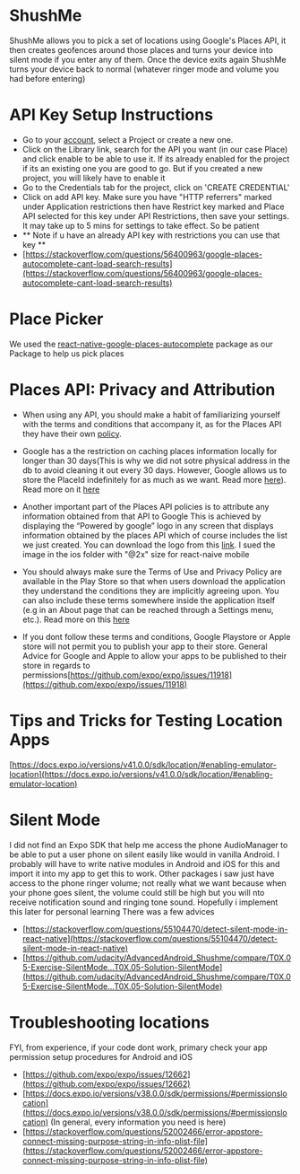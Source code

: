 # ShushMe

ShushMe allows you to pick a set of locations using Google's Places API, it then creates geofences around those places and turns your device into silent mode if you enter any of them. Once the device exits again ShushMe turns your device back to normal (whatever ringer mode and volume you had before entering)

# API Key Setup Instructions
-  Go to your [account](https://console.developers.google.com/), select a Project or create a new one.
- Click on the Library link, search for the API you want (in our case Place) and click enable to be able to use it. If its already enabled for the project if its an existing one you are good to go. But if you created a new project, you will likely have to enable it
- Go to the Credentials tab for the project, click on 'CREATE CREDENTIAL'
-  Click on add API key. Make sure you have "HTTP referrers" marked under Application restrictions then have Restrict key marked and Place API selected for this key under API Restrictions, then save your settings. It may take up to 5 mins for settings to take effect. So be patient
- ** Note if u have an already API key with restrictions you can use that key **
- [https://stackoverflow.com/questions/56400963/google-places-autocomplete-cant-load-search-results](https://stackoverflow.com/questions/56400963/google-places-autocomplete-cant-load-search-results)

# Place Picker
We used the [react-native-google-places-autocomplete](https://www.npmjs.com/package/react-native-google-places-autocomplete) package as our Package to help us pick places

# Places API: Privacy and Attribution
- When using any API, you should make a habit of familiarizing yourself with the terms and conditions that accompany it, as for the Places API they have their own [policy](https://developers.google.com/maps/documentation/places/web-service/policies). 

- Google has a the restriction on caching places information locally for longer than 30 days(This is why we did not sotre physical address in the db to avoid cleaning it out every 30 days. However, Google allows us to store the PlaceId indefinitely for as much as we want. Read more [here](https://developers.google.com/maps/documentation/places/web-service/policies#pre-fetching,-caching,-or-storage-of-content)). Read more on it [here](https://cloud.google.com/maps-platform/terms/#section_10_5)

- Another important part of the Places API policies is to attribute any information obtained from that API to Google This is achieved by displaying the “Powered by google” logo in any screen that displays information obtained by the places API which of course includes the list we just created. You can download the logo from this [link](https://developers.google.com/maps/documentation/places/web-service/policies#powered). I sued the image in the ios folder with "@2x" size for react-naive mobile

- You should always make sure the Terms of Use and Privacy Policy are available in the Play Store so that when users download the application they understand the conditions they are implicitly agreeing upon. You can also include these terms somewhere inside the application itself (e.g in an About page that can be reached through a Settings menu, etc.). Read more on this [here](https://developers.google.com/maps/documentation/places/web-service/policies#terms-privacy)

- If you dont follow these terms and conditions, Google Playstore or Apple store will not permit you to publish your app to their store. General Advice for Google and Apple to allow your apps to be published to their store in regards to permissions[https://github.com/expo/expo/issues/11918](https://github.com/expo/expo/issues/11918)


# Tips and Tricks for Testing Location Apps
[https://docs.expo.io/versions/v41.0.0/sdk/location/#enabling-emulator-location](https://docs.expo.io/versions/v41.0.0/sdk/location/#enabling-emulator-location)

# Silent Mode
I did not find an Expo SDK that help me access the phone AudioManager to be able to put a user phone on silent easily like would in vanilla Android. I probably will have to write native modules in Android and iOS for this and import it into my app to get this to work. Other packages i saw just have access to the phone ringer volume; not really what we want because when your phone goes silent, the volume could still be high but you will nto receive notification sound and ringing tone sound. Hopefully i implement this later for personal learning
There was a few advices
- [https://stackoverflow.com/questions/55104470/detect-silent-mode-in-react-native](https://stackoverflow.com/questions/55104470/detect-silent-mode-in-react-native)
- [https://github.com/udacity/AdvancedAndroid_Shushme/compare/T0X.05-Exercise-SilentMode...T0X.05-Solution-SilentMode](https://github.com/udacity/AdvancedAndroid_Shushme/compare/T0X.05-Exercise-SilentMode...T0X.05-Solution-SilentMode)

# Troubleshooting locations
FYI, from experience, if your code dont work, primary check your app permission setup procedures for Android and iOS
- [https://github.com/expo/expo/issues/12662](https://github.com/expo/expo/issues/12662)
- [https://docs.expo.io/versions/v38.0.0/sdk/permissions/#permissionslocation](https://docs.expo.io/versions/v38.0.0/sdk/permissions/#permissionslocation) (In general, every information you need is here)
- [https://stackoverflow.com/questions/52002466/error-appstore-connect-missing-purpose-string-in-info-plist-file](https://stackoverflow.com/questions/52002466/error-appstore-connect-missing-purpose-string-in-info-plist-file)